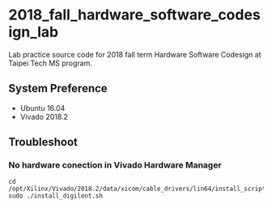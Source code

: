 # 2018_fall_hardware_software_codesign_lab
Lab practice source code for 2018 fall term Hardware Software Codesign at Taipei Tech MS program.
## System Preference
- Ubuntu 16.04
- Vivado 2018.2

## Troubleshoot
### No hardware conection in Vivado Hardware Manager
```
cd /opt/Xilinx/Vivado/2018.2/data/xicom/cable_drivers/lin64/install_script/install_drivers
sudo ./install_digilent.sh
```
